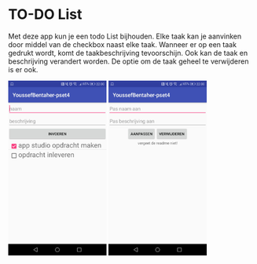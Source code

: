 # TO-DO List

Met deze app kun je een todo List bijhouden.
Elke taak kan je aanvinken door middel van de checkbox naast elke taak.
Wanneer er op een taak gedrukt wordt, komt de taakbeschrijving tevoorschijn.
Ook kan de taak en beschrijving verandert worden. De optie om de taak geheel te verwijderen is er ook.

<img src="https://raw.githubusercontent.com/toxintractor/YoussefBentaher-pset4/master/todolist.jpeg" width="200"> <img src="https://raw.githubusercontent.com/toxintractor/YoussefBentaher-pset4/master/todoklick.jpeg" width="200">
